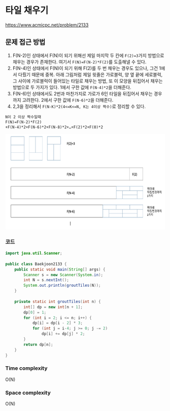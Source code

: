 # 타일 채우기

https://www.acmicpc.net/problem/2133

## 문제 접근 방법

1. F(N-2)인 상태에서 F(N)이 되기 위해선 제일 마지막 두 칸에 `F(2)=3`가지 방법으로 채우는 경우가 존재한다. 여기서 `F(N)=F(N-2)*F(2)`를 도출해낼 수 있다.
2. F(N-4)인 상태에서 F(N)이 되기 위해 F(2)를 두 번 채우는 경우도 있으나, 그건 1에서 다뤘기 때문에 중복. 아래 그림처럼 제일 윗줄은 가로블럭, 양 옆 끝에 세로블럭, 그 사이에 가로블럭이 들어있는 타일로 채우는 방법, 또 이 모양을 뒤집어서 채우는 방법으로 두 가지가 있다. 1에서 구한 값에 `F(N-4)*2`을 더해준다.
3. F(N-6)인 상태에서도 2번과 마찬가지로 가로가 6인 타일을 뒤집어서 채우는 경우까지 고려한다. 2에서 구한 값에 `F(N-6)*2`을 더해준다.
4. 2,3을 정리해서 `F(N-K)*2(4<=K<=N, K는 4이상 짝수)`로 정리할 수 있다.

```
N이 2 이상 짝수일때
F(N)=F(N-2)*F(2)
+F(N-4)*2+F(N-6)*2+F(N-8)*2+…+F(2)*2+F(0)*2
```

  <img src="/imgs/lee/20200427_tileGrout.png" width="600" height="300">

### 코드

```java
import java.util.Scanner;

public class Baekjoon2133 {
    public static void main(String[] args) {
        Scanner s = new Scanner(System.in);
        int N = s.nextInt();
        System.out.println(groutTiles(N));
    }

    private static int groutTiles(int n) {
        int[] dp = new int[n + 1];
        dp[0] = 1;
        for (int i = 2; i <= n; i++) {
            dp[i] = dp[i - 2] * 3;
            for (int j = i-4; j >= 0; j -= 2)
                dp[i] += dp[j] * 2;
        }
        return dp[n];
    }
}

```

### Time complexity

O(N)

### Space complexity

O(N)
